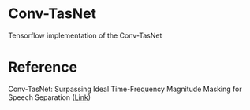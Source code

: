 # Conv-TasNet
Tensorflow implementation of the Conv-TasNet

# Reference
Conv-TasNet: Surpassing Ideal Time-Frequency Magnitude Masking for Speech Separation ([Link][LINK_URL])

[LINK_URL]: https://arxiv.org/abs/1809.07454
